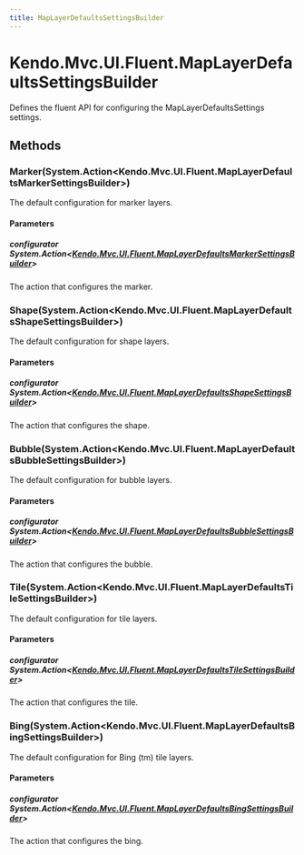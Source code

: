 ```yaml
---
title: MapLayerDefaultsSettingsBuilder
---
```


# Kendo.Mvc.UI.Fluent.MapLayerDefaultsSettingsBuilder
Defines the fluent API for configuring the MapLayerDefaultsSettings settings.




## Methods


### Marker(System.Action\<Kendo.Mvc.UI.Fluent.MapLayerDefaultsMarkerSettingsBuilder\>)
The default configuration for marker layers.


#### Parameters

##### configurator System.Action<[Kendo.Mvc.UI.Fluent.MapLayerDefaultsMarkerSettingsBuilder](/api/wrappers/aspnet-mvc/Kendo.Mvc.UI.Fluent/MapLayerDefaultsMarkerSettingsBuilder)>
The action that configures the marker.





### Shape(System.Action\<Kendo.Mvc.UI.Fluent.MapLayerDefaultsShapeSettingsBuilder\>)
The default configuration for shape layers.


#### Parameters

##### configurator System.Action<[Kendo.Mvc.UI.Fluent.MapLayerDefaultsShapeSettingsBuilder](/api/wrappers/aspnet-mvc/Kendo.Mvc.UI.Fluent/MapLayerDefaultsShapeSettingsBuilder)>
The action that configures the shape.





### Bubble(System.Action\<Kendo.Mvc.UI.Fluent.MapLayerDefaultsBubbleSettingsBuilder\>)
The default configuration for bubble layers.


#### Parameters

##### configurator System.Action<[Kendo.Mvc.UI.Fluent.MapLayerDefaultsBubbleSettingsBuilder](/api/wrappers/aspnet-mvc/Kendo.Mvc.UI.Fluent/MapLayerDefaultsBubbleSettingsBuilder)>
The action that configures the bubble.





### Tile(System.Action\<Kendo.Mvc.UI.Fluent.MapLayerDefaultsTileSettingsBuilder\>)
The default configuration for tile layers.


#### Parameters

##### configurator System.Action<[Kendo.Mvc.UI.Fluent.MapLayerDefaultsTileSettingsBuilder](/api/wrappers/aspnet-mvc/Kendo.Mvc.UI.Fluent/MapLayerDefaultsTileSettingsBuilder)>
The action that configures the tile.





### Bing(System.Action\<Kendo.Mvc.UI.Fluent.MapLayerDefaultsBingSettingsBuilder\>)
The default configuration for Bing (tm) tile layers.


#### Parameters

##### configurator System.Action<[Kendo.Mvc.UI.Fluent.MapLayerDefaultsBingSettingsBuilder](/api/wrappers/aspnet-mvc/Kendo.Mvc.UI.Fluent/MapLayerDefaultsBingSettingsBuilder)>
The action that configures the bing.






